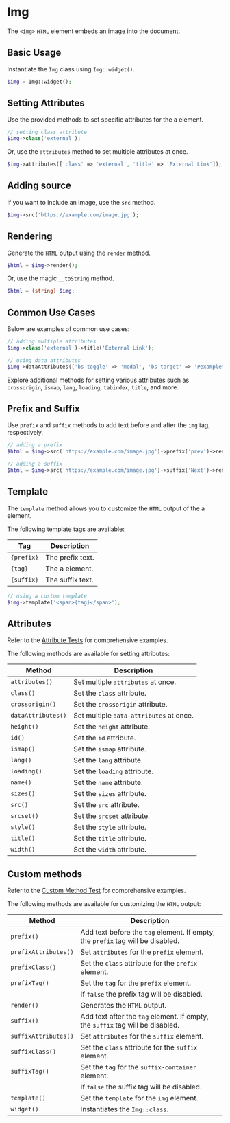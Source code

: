 # Img

The `<img>` `HTML` element embeds an image into the document.

## Basic Usage

Instantiate the `Img` class using `Img::widget()`.

```php
$img = Img::widget();
```

## Setting Attributes

Use the provided methods to set specific attributes for the a element.

```php
// setting class attribute
$img->class('external');
```

Or, use the `attributes` method to set multiple attributes at once.

```php
$img->attributes(['class' => 'external', 'title' => 'External Link']);
```

## Adding source

If you want to include an image, use the `src` method.

```php
$img->src('https://example.com/image.jpg');
```

## Rendering

Generate the `HTML` output using the `render` method.

```php
$html = $img->render();
```

Or, use the magic `__toString` method.

```php
$html = (string) $img;
```

## Common Use Cases

Below are examples of common use cases:

```php
// adding multiple attributes
$img->class('external')->title('External Link');

// using data attributes
$img->dataAttributes(['bs-toggle' => 'modal', 'bs-target' => '#exampleModal', 'analytics' => 'trackClick']);
```

Explore additional methods for setting various attributes such as `crossorigin`, `ismap`, `lang`, `loading`, `tabindex`,
`title`, and more.

## Prefix and Suffix

Use `prefix` and `suffix` methods to add text before and after the `img` tag, respectively.

```php
// adding a prefix
$html = $img->src('https://example.com/image.jpg')->prefix('prev')->render();

// adding a suffix
$html = $img->src('https://example.com/image.jpg')->suffix('Next')->render();
```

## Template

The `template` method allows you to customize the `HTML` output of the a element.

The following template tags are available:

| Tag        | Description      |
| ---------- | ---------------- |
| `{prefix}` | The prefix text. |
| `{tag}`    | The a element.   |
| `{suffix}` | The suffix text. |

```php
// using a custom template
$img->template('<span>{tag}</span>');
```

## Attributes

Refer to the [Attribute Tests](https://github.com/php-forge/html/blob/main/tests/Multimedia/Img/AttributeTest.php) for
comprehensive examples.

The following methods are available for setting attributes:

| Method            | Description                                                                                      |
| ----------------- | ------------------------------------------------------------------------------------------------ |
| `attributes()`    | Set multiple `attributes` at once.                                                               |
| `class()`         | Set the `class` attribute.                                                                       |
| `crossorigin()`   | Set the `crossorigin` attribute.                                                                 |
| `dataAttributes()`| Set multiple `data-attributes` at once.                                                          |
| `height()`        | Set the `height` attribute.                                                                      |
| `id()`            | Set the `id` attribute.                                                                          |
| `ismap()`         | Set the `ismap` attribute.                                                                       |
| `lang()`          | Set the `lang` attribute.                                                                        |
| `loading()`       | Set the `loading` attribute.                                                                     |
| `name()`          | Set the `name` attribute.                                                                        |
| `sizes()`         | Set the `sizes` attribute.                                                                       |
| `src()`           | Set the `src` attribute.                                                                         |
| `srcset()`        | Set the `srcset` attribute.                                                                      |
| `style()`         | Set the `style` attribute.                                                                       |
| `title()`         | Set the `title` attribute.                                                                       |
| `width()`         | Set the `width` attribute.                                                                       |

## Custom methods

Refer to the [Custom Method Test](https://github.com/php-forge/html/blob/main/tests/Multimedia/Img/CustomMethodTest.php)
for comprehensive examples.

The following methods are available for customizing the `HTML` output:

| Method                       | Description                                                                           |
| ---------------------------- | ------------------------------------------------------------------------------------- |
| `prefix()`                   | Add text before the `tag` element. If empty, the `prefix` tag will be disabled.       |
| `prefixAttributes()`         | Set `attributes` for the `prefix` element.                                            |
| `prefixClass()`              | Set the `class` attribute for the `prefix` element.                                   |
| `prefixTag()`                | Set the `tag` for the `prefix` element.                                               |
|                              | If `false` the prefix tag will be disabled.                                           |
| `render()`                   | Generates the `HTML` output.                                                          |
| `suffix()`                   | Add text after the `tag` element. If empty, the `suffix` tag will be disabled.        |
| `suffixAttributes()`         | Set `attributes` for the `suffix` element.                                            |
| `suffixClass()`              | Set the `class` attribute for the `suffix` element.                                   |
| `suffixTag()`                | Set the `tag` for the `suffix-container` element.                                     |
|                              | If `false` the suffix tag will be disabled.                                           |
| `template()`                 | Set the `template` for the `img` element.                                             |
| `widget()`                   | Instantiates the `Img::class`.                                                        |
